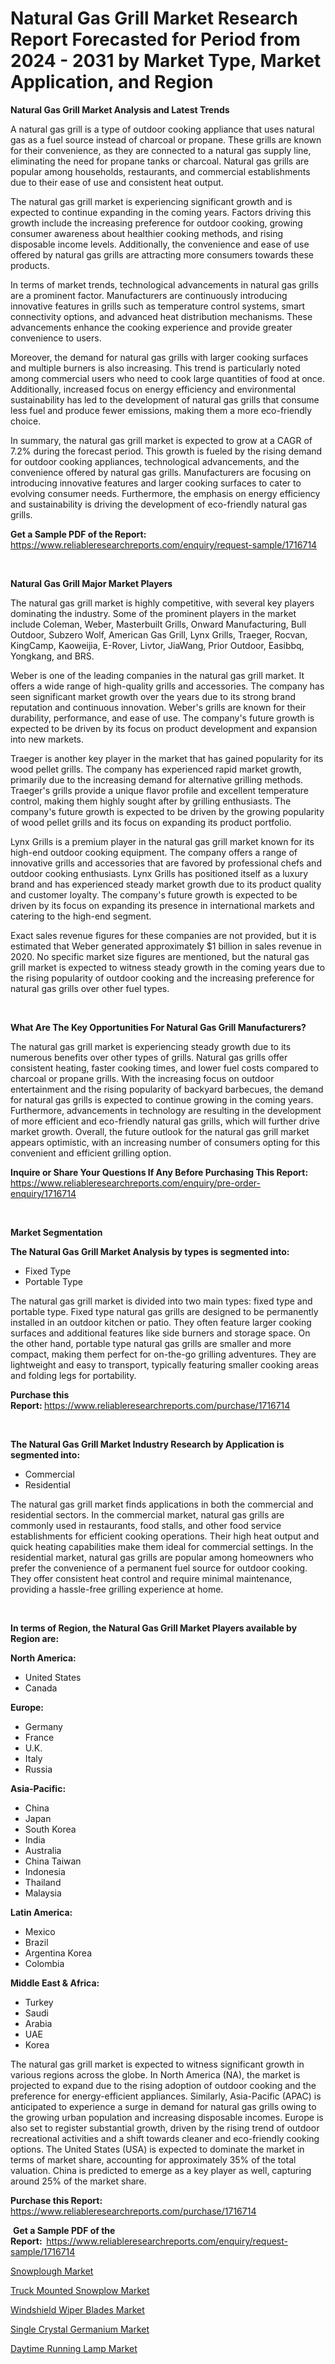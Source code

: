 <p><h1>Natural Gas Grill Market Research Report Forecasted for Period from 2024 -  2031 by Market Type, Market Application, and Region</h1></p><p><strong>Natural Gas Grill Market Analysis and Latest Trends</strong></p>
<p><p>A natural gas grill is a type of outdoor cooking appliance that uses natural gas as a fuel source instead of charcoal or propane. These grills are known for their convenience, as they are connected to a natural gas supply line, eliminating the need for propane tanks or charcoal. Natural gas grills are popular among households, restaurants, and commercial establishments due to their ease of use and consistent heat output.</p><p>The natural gas grill market is experiencing significant growth and is expected to continue expanding in the coming years. Factors driving this growth include the increasing preference for outdoor cooking, growing consumer awareness about healthier cooking methods, and rising disposable income levels. Additionally, the convenience and ease of use offered by natural gas grills are attracting more consumers towards these products.</p><p>In terms of market trends, technological advancements in natural gas grills are a prominent factor. Manufacturers are continuously introducing innovative features in grills such as temperature control systems, smart connectivity options, and advanced heat distribution mechanisms. These advancements enhance the cooking experience and provide greater convenience to users.</p><p>Moreover, the demand for natural gas grills with larger cooking surfaces and multiple burners is also increasing. This trend is particularly noted among commercial users who need to cook large quantities of food at once. Additionally, increased focus on energy efficiency and environmental sustainability has led to the development of natural gas grills that consume less fuel and produce fewer emissions, making them a more eco-friendly choice.</p><p>In summary, the natural gas grill market is expected to grow at a CAGR of 7.2% during the forecast period. This growth is fueled by the rising demand for outdoor cooking appliances, technological advancements, and the convenience offered by natural gas grills. Manufacturers are focusing on introducing innovative features and larger cooking surfaces to cater to evolving consumer needs. Furthermore, the emphasis on energy efficiency and sustainability is driving the development of eco-friendly natural gas grills.</p></p>
<p><strong>Get a Sample PDF of the Report:&nbsp;</strong> <a href="https://www.reliableresearchreports.com/enquiry/request-sample/1716714">https://www.reliableresearchreports.com/enquiry/request-sample/1716714</a></p>
<p>&nbsp;</p>
<p><strong>Natural Gas Grill Major Market Players</strong></p>
<p><p>The natural gas grill market is highly competitive, with several key players dominating the industry. Some of the prominent players in the market include Coleman, Weber, Masterbuilt Grills, Onward Manufacturing, Bull Outdoor, Subzero Wolf, American Gas Grill, Lynx Grills, Traeger, Rocvan, KingCamp, Kaoweijia, E-Rover, Livtor, JiaWang, Prior Outdoor, Easibbq, Yongkang, and BRS.</p><p>Weber is one of the leading companies in the natural gas grill market. It offers a wide range of high-quality grills and accessories. The company has seen significant market growth over the years due to its strong brand reputation and continuous innovation. Weber's grills are known for their durability, performance, and ease of use. The company's future growth is expected to be driven by its focus on product development and expansion into new markets.</p><p>Traeger is another key player in the market that has gained popularity for its wood pellet grills. The company has experienced rapid market growth, primarily due to the increasing demand for alternative grilling methods. Traeger's grills provide a unique flavor profile and excellent temperature control, making them highly sought after by grilling enthusiasts. The company's future growth is expected to be driven by the growing popularity of wood pellet grills and its focus on expanding its product portfolio.</p><p>Lynx Grills is a premium player in the natural gas grill market known for its high-end outdoor cooking equipment. The company offers a range of innovative grills and accessories that are favored by professional chefs and outdoor cooking enthusiasts. Lynx Grills has positioned itself as a luxury brand and has experienced steady market growth due to its product quality and customer loyalty. The company's future growth is expected to be driven by its focus on expanding its presence in international markets and catering to the high-end segment.</p><p>Exact sales revenue figures for these companies are not provided, but it is estimated that Weber generated approximately $1 billion in sales revenue in 2020. No specific market size figures are mentioned, but the natural gas grill market is expected to witness steady growth in the coming years due to the rising popularity of outdoor cooking and the increasing preference for natural gas grills over other fuel types.</p></p>
<p>&nbsp;</p>
<p><strong>What Are The Key Opportunities For Natural Gas Grill Manufacturers?</strong></p>
<p><p>The natural gas grill market is experiencing steady growth due to its numerous benefits over other types of grills. Natural gas grills offer consistent heating, faster cooking times, and lower fuel costs compared to charcoal or propane grills. With the increasing focus on outdoor entertainment and the rising popularity of backyard barbecues, the demand for natural gas grills is expected to continue growing in the coming years. Furthermore, advancements in technology are resulting in the development of more efficient and eco-friendly natural gas grills, which will further drive market growth. Overall, the future outlook for the natural gas grill market appears optimistic, with an increasing number of consumers opting for this convenient and efficient grilling option.</p></p>
<p><strong>Inquire or Share Your Questions If Any Before Purchasing This Report:</strong> <a href="https://www.reliableresearchreports.com/enquiry/pre-order-enquiry/1716714">https://www.reliableresearchreports.com/enquiry/pre-order-enquiry/1716714</a></p>
<p>&nbsp;</p>
<p><strong>Market Segmentation</strong></p>
<p><strong>The Natural Gas Grill Market Analysis by types is segmented into:</strong></p>
<p><ul><li>Fixed Type</li><li>Portable Type</li></ul></p>
<p><p>The natural gas grill market is divided into two main types: fixed type and portable type. Fixed type natural gas grills are designed to be permanently installed in an outdoor kitchen or patio. They often feature larger cooking surfaces and additional features like side burners and storage space. On the other hand, portable type natural gas grills are smaller and more compact, making them perfect for on-the-go grilling adventures. They are lightweight and easy to transport, typically featuring smaller cooking areas and folding legs for portability.</p></p>
<p><strong>Purchase this Report:&nbsp;</strong><a href="https://www.reliableresearchreports.com/purchase/1716714">https://www.reliableresearchreports.com/purchase/1716714</a></p>
<p>&nbsp;</p>
<p><strong>The Natural Gas Grill Market Industry Research by Application is segmented into:</strong></p>
<p><ul><li>Commercial</li><li>Residential</li></ul></p>
<p><p>The natural gas grill market finds applications in both the commercial and residential sectors. In the commercial market, natural gas grills are commonly used in restaurants, food stalls, and other food service establishments for efficient cooking operations. Their high heat output and quick heating capabilities make them ideal for commercial settings. In the residential market, natural gas grills are popular among homeowners who prefer the convenience of a permanent fuel source for outdoor cooking. They offer consistent heat control and require minimal maintenance, providing a hassle-free grilling experience at home.</p></p>
<p>&nbsp;</p>
<p><strong>In terms of Region, the Natural Gas Grill Market Players available by Region are:</strong></p>
<p>
    <p> <strong> North America: </strong>
        <ul>
            <li>United States</li>
            <li>Canada</li>
        </ul>
        </p> 
    <p> <strong> Europe: </strong>
        <ul>
            <li>Germany</li>
            <li>France</li>
            <li>U.K.</li>
            <li>Italy</li>
            <li>Russia</li>
        </ul>
        </p> 
    <p> <strong> Asia-Pacific: </strong>
        <ul>
            <li>China</li>
            <li>Japan</li>
            <li>South Korea</li>
            <li>India</li>
            <li>Australia</li>
            <li>China Taiwan</li>
            <li>Indonesia</li>
            <li>Thailand</li>
            <li>Malaysia</li>
        </ul>
        </p> 
    <p> <strong> Latin America: </strong>
        <ul>
            <li>Mexico</li>
            <li>Brazil</li>
            <li>Argentina Korea</li>
            <li>Colombia</li>
        </ul>
        </p> 
    <p> <strong> Middle East & Africa: </strong>
        <ul>
            <li>Turkey</li>
            <li>Saudi</li>
            <li>Arabia</li>
            <li>UAE</li>
            <li>Korea</li>
        </ul>
    </p>
    </p>
<p><p>The natural gas grill market is expected to witness significant growth in various regions across the globe. In North America (NA), the market is projected to expand due to the rising adoption of outdoor cooking and the preference for energy-efficient appliances. Similarly, Asia-Pacific (APAC) is anticipated to experience a surge in demand for natural gas grills owing to the growing urban population and increasing disposable incomes. Europe is also set to register substantial growth, driven by the rising trend of outdoor recreational activities and a shift towards cleaner and eco-friendly cooking options. The United States (USA) is expected to dominate the market in terms of market share, accounting for approximately 35% of the total valuation. China is predicted to emerge as a key player as well, capturing around 25% of the market share.</p></p>
<p><strong>Purchase this Report: </strong><a href="https://www.reliableresearchreports.com/purchase/1716714">https://www.reliableresearchreports.com/purchase/1716714</a></p>
<p>&nbsp;<strong>Get a Sample PDF of the Report:&nbsp;&nbsp;</strong><a href="https://www.reliableresearchreports.com/enquiry/request-sample/1716714">https://www.reliableresearchreports.com/enquiry/request-sample/1716714</a></p>
<p><strong></strong></p>
<p><p><a href="https://github.com/aashishrp/Market-Research-Report-List-2/blob/main/snowplough-market.md">Snowplough Market</a></p><p><a href="https://github.com/rahu1506/Market-Research-Report-List-2/blob/main/truck-mounted-snowplow-market.md">Truck Mounted Snowplow Market</a></p><p><a href="https://medium.com/@sainreportprime/windshield-wiper-blades-market-outlook-industry-overview-and-forecast-2024-to-2031-35f5ac34f9e5">Windshield Wiper Blades Market</a></p><p><a href="https://medium.com/p/e2c14ca7188c/edit">Single Crystal Germanium Market</a></p><p><a href="https://medium.com/@sainreportprime/daytime-running-lamp-nbsp-market-focuses-on-market-share-size-and-projected-forecast-till-2031-f9210c790c92">Daytime Running Lamp Market</a></p></p>